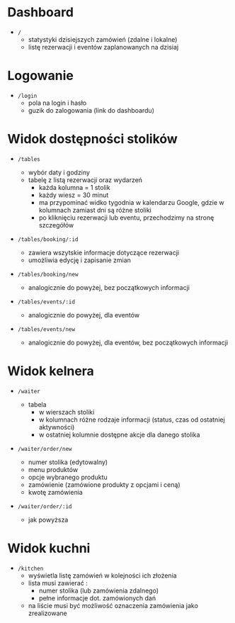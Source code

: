 # Dashboard

  - `/`
    - statystyki dzisiejszych zamówień (zdalne  i lokalne)
    - listę rezerwacji i eventów zaplanowanych na dzisiaj

# Logowanie

  - `/login`
    - pola na login i hasło
    - guzik do zalogowania (link do dashboardu)

# Widok dostępności stolików

  - `/tables`
    - wybór daty i godziny
    - tabelę z listą rezerwacji oraz wydarzeń
      - każda kolumna = 1 stolik
      - każdy wiesz = 30 minut
      - ma przypominać widko tygodnia w kalendarzu Google, gdzie w kolumnach zamiast dni są różne stoliki
      - po kliknięciu rezerwacji lub eventu, przechodzimy na stronę szczegółów

  - `/tables/booking/:id`
    - zawiera wszytskie informacje dotyczące rezerwacji
    - umożliwia edycję i zapisanie zmian

  - `/tables/booking/new`
    - analogicznie do powyżej, bez początkowych informacji

  - `/tables/events/:id`
    - analogicznie do powyżej, dla eventów

  - `/tables/events/new`
    - analogicznie do powyżej, dla eventów, bez początkowych informacji

# Widok kelnera

  - `/waiter`
    - tabela
      - w wierszach stoliki
      - w kolumnach różne rodzaje informacji (status, czas od ostatniej aktywności)
      - w ostatniej kolumnie dostępne akcje dla danego stolika

  - `/waiter/order/new`
    - numer stolika (edytowalny)
    - menu produktów
    - opcje wybranego produktu
    - zamówienie (zamówione produkty z opcjami i ceną)
    - kwotę zamówienia

  - `/waiter/order/:id`
    - jak powyższa

# Widok kuchni

  - `/kitchen`
    - wyświetla listę zamówień w kolejności ich złożenia
    - lista musi zawierać :
      - numer stolika (lub zamówienia zdalnego)
      - pełne informacje dot. zamówionych dań
    - na liście musi być możliwość oznaczenia zamówienia jako zrealizowane
